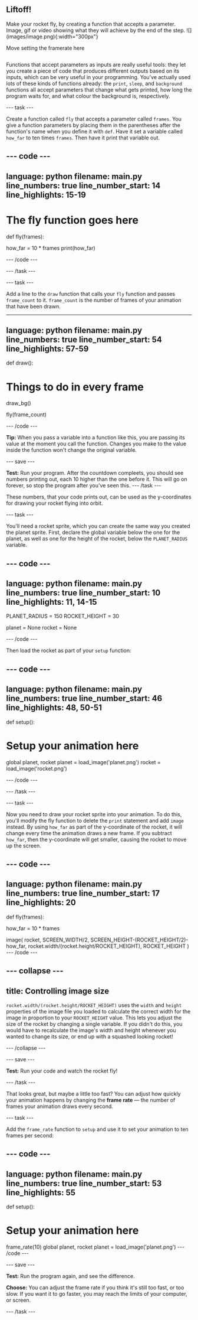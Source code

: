 ## Liftoff!

<div style="display: flex; flex-wrap: wrap">
<div style="flex-basis: 200px; flex-grow: 1; margin-right: 15px;">
Make your rocket fly, by creating a function that accepts a parameter.
</div>
<div>
Image, gif or video showing what they will achieve by the end of the step. ![](images/image.png){:width="300px"}

Move setting the framerate here
</div>
</div>

Functions that accept parameters as inputs are really useful tools: they let you create a piece of code that produces different outputs based on its inputs, which can be very useful in your programming. You've actually used lots of these kinds of functions already: the `print`, `sleep`, and `background` functions all accept parameters that change what gets printed, how long the program waits for, and what colour the background is, respectively. 

--- task ---

Create a function called `fly` that accepts a parameter called `frames`. You give a function parameters by placing them in the parentheses after the function's name when you define it with `def`. Have it set a variable called `how_far` to ten times `frames`. Then have it print that variable out.

--- code ---
---
language: python
filename: main.py
line_numbers: true
line_number_start: 14 
line_highlights: 15-19
---
# The fly function goes here
def fly(frames):
  
  how_far = 10 * frames
  print(how_far)

--- /code ---

--- /task ---

--- task ---

Add a line to the `draw` function that calls your `fly` function and passes `frame_count` to it. `frame_count` is the number of frames of your animation that have been drawn.

---
language: python
filename: main.py
line_numbers: true
line_number_start: 54 
line_highlights: 57-59
---
def draw():
  # Things to do in every frame
  draw_bg()
  
  fly(frame_count)

--- /code ---

**Tip:** When you pass a variable into a function like this, you are passing its value at the moment you call the function. Changes you make to the value inside the function won't change the original variable.

--- save ---

**Test:** Run your program. After the countdown compleets, you should see numbers printing out, each 10 higher than the one before it. This will go on forever, so stop the program after you've seen this.
--- /task ---

These numbers, that your code prints out, can be used as the y-coordinates for drawing your rocket flying into orbit.

--- task ---

You'll need a rocket sprite, which you can create the same way you created the planet sprite. First, declare the global variable below the one for the planet, as well as one for the height of the rocket, below the `PLANET_RADIUS` variable.

--- code ---
---
language: python
filename: main.py
line_numbers: true
line_number_start: 10 
line_highlights: 11, 14-15
---
PLANET_RADIUS = 150
ROCKET_HEIGHT = 30

planet = None
rocket = None

--- /code ---

Then load the rocket as part of your `setup` function:

--- code ---
---
language: python
filename: main.py
line_numbers: true
line_number_start: 46 
line_highlights: 48, 50-51
---
def setup():
  # Setup your animation here
  global planet, rocket
  planet = load_image('planet.png')
  rocket = load_image('rocket.png')

--- /code ---

--- /task ---

--- task ---

Now you need to draw your rocket sprite into your animation. To do this, you'll modify the fly function to delete the `print` statement and add `image` instead. By using `how_far` as part of the y-coordinate of the rocket, it will change every time the animation draws a new frame. If you subtract `how_far`, then the y-coordinate will get smaller, causing the rocket to move up the screen.

--- code ---
---
language: python
filename: main.py
line_numbers: true
line_number_start: 17 
line_highlights: 20
---
def fly(frames):
  
  how_far = 10 * frames
  
  image(
    rocket, 
    SCREEN_WIDTH/2, 
    SCREEN_HEIGHT-(ROCKET_HEIGHT/2)-how_far, 
    rocket.width/(rocket.height/ROCKET_HEIGHT),
    ROCKET_HEIGHT
    )
--- /code ---

--- collapse ---
---
title: Controlling image size
---

`rocket.width/(rocket.height/ROCKET_HEIGHT)` uses the `width` and `height` properties of the image file you loaded to calculate the correct width for the image in proportion to your `ROCKET_HEIGHT` value. This lets you adjust the size of the rocket by changing a single variable. If you didn't do this, you would have to recalculate the image's width and height whenever you wanted to change its size, or end up with a squashed looking rocket!

--- /collapse ---

--- save ---

**Test:** Run your code and watch the rocket fly!

--- /task ---

That looks great, but maybe a little too fast? You can adjust how quickly your animation happens by changing the **frame rate** — the number of frames your animation draws every second. 

--- task ---

Add the `frame_rate` function to `setup` and use it to set your animation to ten frames per second:

--- code ---
---
language: python
filename: main.py
line_numbers: true
line_number_start: 53 
line_highlights: 55
---
def setup():
  # Setup your animation here
  frame_rate(10)
  global planet, rocket
  planet = load_image('planet.png')
--- /code ---

--- save ---

**Test:** Run the program again, and see the difference.

**Choose:** You can adjust the frame rate if you think it's still too fast, or too slow. If you want it to go faster, you may reach the limits of your computer, or screen.

--- /task ---